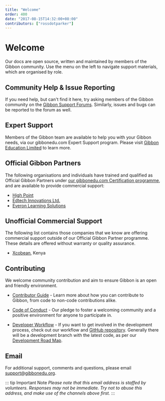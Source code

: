 ```yaml
---
title: "Welcome"
order: 400
date: "2017-08-15T14:32:00+08:00"
contributors: ["rossdotparker"]
---
```


# Welcome

Our docs are open source, written and maintained by members of the Gibbon community. Use the menu on the left to navigate support materials, which are organised by role.

## Community Help & Issue Reporting

If you need help, but can't find it here, try asking members of the Gibbon community on the [Gibbon Support Forums](http://ask.gibbonedu.org/). Similarly, issues and bugs can be reported to the forum as well.

## Expert Support
Members of the Gibbon team are available to help you with your Gibbon needs, via our gibbonedu.com Expert Support program. Please visit [Gibbon Education Limited](https://gibbonedu.com/) to learn more.

## Official Gibbon Partners
The following organisations and individuals have trained and qualified as Official Gibbon Partners under [our gibbonedu.com Certification programme](https://gibbonedu.com/certification.php), and are available to provide commercial support:

- [High Point](https://highpointedu.com)
- [Edtech Innovations Ltd.](https://edtechinno.com)
- [Everon Learning Solutions](https://www.everonlearning.com/)

## Unofficial Commercial Support
The following list contains those companies that we know are offering commercial support outside of our Official Gibbon Partner programme. These details are offered without warranty or quality assurance.

- [Xcobean](https://xcobean.org/), Kenya

## Contributing

We welcome community contribution and aim to ensure Gibbon is an open and friendly environment.

- [Contributor Guide](https://github.com/GibbonEdu/core/blob/main/.github/CONTRIBUTING.md) - Learn more about how you can contribute to Gibbon, from code to non-code contributions alike.

- [Code of Conduct](https://github.com/GibbonEdu/core/blob/main/.github/CODE_OF_CONDUCT.md) - Our pledge to foster a welcoming community and a positive environment for anyone to participate in.

- [Developer Workflow](/developers/getting-started/developer-workflow) - If you want to get involved in the development process, check out our workflow and [GitHub repository](https://github.com/GibbonEdu/core). Generally there will be a development branch with the latest code, as per our [Development Road Map](/gibbon-road-map.md).

## Email

For additional support, comments and questions, please email [support@gibbonedu.org](mailto:support@gibbonedu.org). 

::: tip Important Note
_Please note that this email address is staffed by volunteers. Responses may not be immediate. Try not to abuse this address, and make use of the channels above first._
:::
